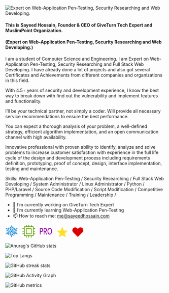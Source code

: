 ![Expert on Web-Application Pen-Testing, Security Researching and Web Developing.](https://www.sayeedhossain.com/wp-content/uploads/2022/04/web-application-penetration-testing-service-500x5001-1.jpg)
#### This is Sayeed Hossain, Founder & CEO of GiveTurn Tech Expert and MuslimPoint Organization.
#### (Expert on Web-Application Pen-Testing, Security Researching and Web Developing.)


I am a student of Computer Science and Engineering. I am Expert on Web-Application Pen-Testing, Security Researching and Full Stack Web Developing. I have already done a lot of projects and also got several Certificates and Achievements from different companies and organizations in this field.

With 4.5+ years of security and  development experience, I know the best way to break down with find out the vulnerability and implement features and functionality.

I’ll be your technical partner, not simply a coder. Will provide all necessary service recommendations to ensure the best performance.

You can expect a thorough analysis of your problem, a well-defined strategy, efficient algorithm implementation, and an open communication channel with high availability.

Innovative professional with proven ability to identify, analyze and solve problems to increase customer satisfaction with experience in the full life cycle of the design and development process including requirements definition, prototyping, proof of concept, design, interface implementation, testing and maintenance.


Skills: Web-Application Pen-Testing  /  Security Researching  /  Full Stack Web Developing  / System Administrator  / Linux Administrator / Python / PHP/Laravel / Source Code Modification / Script Modification / Competitive Programming / Maintenance / Training / Leadership  / 

- 🔭 I’m currently working on GiveTurn Tech Expert 
- 🌱 I’m currently learning Web-Application Pen-Testing 
- 📫 How to reach me: me@sayeedhossain.com 




<a href='https://archiveprogram.github.com/'><img src='https://raw.githubusercontent.com/acervenky/animated-github-badges/master/assets/acbadge.gif' width='40' height='40'></a> <a href='https://docs.github.com/en/developers'><img src='https://raw.githubusercontent.com/acervenky/animated-github-badges/master/assets/devbadge.gif' width='40' height='40'></a> <a href='https://github.com/pricing'><img src='https://raw.githubusercontent.com/acervenky/animated-github-badges/master/assets/pro.gif' width='40' height='40'></a> <a href='https://stars.github.com/'><img src='https://raw.githubusercontent.com/acervenky/animated-github-badges/master/assets/starbadge.gif' width='35' height='35'></a> <a href='https://docs.github.com/en/github/supporting-the-open-source-community-with-github-sponsors'><img src='https://raw.githubusercontent.com/acervenky/animated-github-badges/master/assets/sponsorbadge.gif' width='35' height='35'></a> 

![Anurag's GitHub stats](https://github-readme-stats.vercel.app/api?username=sayeedhossain&show_icons=true&theme=radical)

![Top Langs](https://github-readme-stats.vercel.app/api/top-langs/?username=sayeedhossain&layout=compact)

 ![GitHub streak stats](https://github-readme-streak-stats.herokuapp.com/?user=sayeedhossain)  


![GitHub Activity Graph](https://activity-graph.herokuapp.com/graph?username=sayeedhossain)  

![GitHub metrics](https://metrics.lecoq.io/sayeedhossain)  

